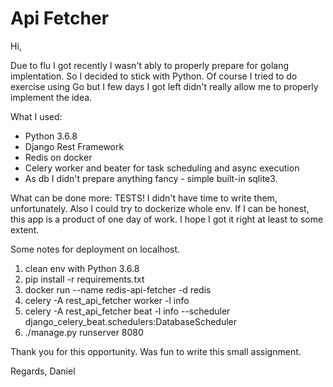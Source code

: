 # Api Fetcher

Hi,

Due to flu I got recently I wasn't ably to properly prepare for golang implentation. 
So I decided to stick with Python. Of course I tried to do exercise using Go but I few days I got left didn't really
allow me to properly implement the idea.

What I used:
- Python 3.6.8
- Django Rest Framework
- Redis on docker
- Celery worker and beater for task scheduling and async execution
- As db I didn't prepare anything fancy - simple built-in sqlite3.

What can be done more:
TESTS! I didn't have time to write them, unfortunately.
Also I could try to dockerize whole env. 
If I can be honest, this app is a product of one day of work. I hope I got it right at least to some extent.


Some notes for deployment on localhost.
1. clean env with Python 3.6.8
2. pip install -r requirements.txt
3. docker run --name redis-api-fetcher -d redis 
4. celery -A rest_api_fetcher worker -l info
5. celery -A rest_api_fetcher beat -l info --scheduler django_celery_beat.schedulers:DatabaseScheduler
6. ./manage.py runserver 8080

Thank you for this opportunity. Was fun to write this small assignment.

Regards,
Daniel
